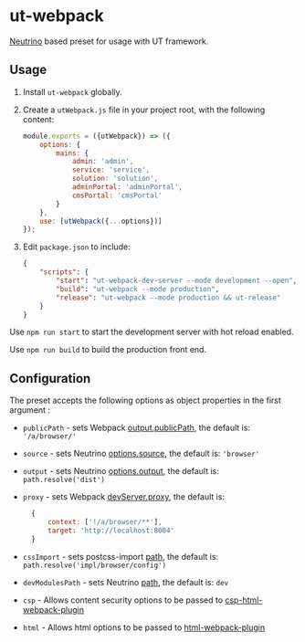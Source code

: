 # ut-webpack

[Neutrino](https://neutrinojs.org/) based preset for usage with UT framework.

## Usage

1) Install `ut-webpack` globally.
2) Create a `utWebpack.js` file in your project root, with the following content:

    ```js
    module.exports = ({utWebpack}) => ({
        options: {
            mains: {
                admin: 'admin',
                service: 'service',
                solution: 'solution',
                adminPortal: 'adminPortal',
                cmsPortal: 'cmsPortal'
            }
        },
        use: [utWebpack({...options})]
    });
    ```

3) Edit `package.json` to include:

    ```json
    {
        "scripts": {
            "start": "ut-webpack-dev-server --mode development --open",
            "build": "ut-webpack --mode production",
            "release": "ut-webpack --mode production && ut-release"
        }
    }
    ```

Use `npm run start` to start the development server with hot reload enabled.

Use `npm run build` to build the production front end.

## Configuration

The preset accepts the following options as object properties
in the first argument :

- `publicPath` - sets Webpack
  [output.publicPath](https://webpack.js.org/configuration/output/#output-publicpath),
  the default is: `'/a/browser/'`
- `source` - sets Neutrino
  [options.source](https://neutrinojs.org/api/#optionssource),
  the default is: `'browser'`
- `output` - sets Neutrino
  [options.output](https://neutrinojs.org/api/#optionsoutput),
  the default is: `path.resolve('dist')`
- `proxy` - sets Webpack
  [devServer.proxy](https://webpack.js.org/configuration/dev-server/#devserverproxy),
  the default is:

  ```js
    {
        context: ['!/a/browser/**'],
        target: 'http://localhost:8004'
    }
  ```

- `cssImport` - sets postcss-import
  [path](https://www.npmjs.com/package/postcss-import#path),
  the default is: `path.resolve('impl/browser/config')`
- `devModulesPath` - sets Neutrino
  [path](https://neutrinojs.org/webpack-chain/#config-resolve-modules),
  the default is: `dev`
- `csp` - Allows content security options to be passed to
  [csp-html-webpack-plugin](https://www.npmjs.com/package/csp-html-webpack-plugin)
- `html` - Allows html options to be passed to
  [html-webpack-plugin](https://www.npmjs.com/package/html-webpack-plugin)
